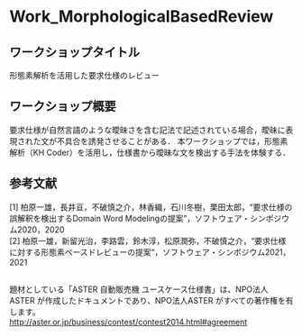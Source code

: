 # Work_MorphologicalBasedReview
## ワークショップタイトル
形態素解析を活用した要求仕様のレビュー

## ワークショップ概要
要求仕様が自然言語のような曖昧さを含む記法で記述されている場合，曖昧に表現された文が不具合を誘発させることがある．
本ワークショップでは，形態素解析（KH Coder）を活用し，仕様書から曖昧な文を検出する手法を体験する．

## 参考文献
[1] 柏原一雄，長井亘，不破慎之介，林香織，石川冬樹，栗田太郎，“要求仕様の誤解釈を検出するDomain Word Modelingの提案”，ソフトウェア・シンポジウム2020，2020  
[2] 柏原一雄，新留光治，李路雲，鈴木淳，松原潤弥，不破慎之介，“要求仕様に対する形態素ベースドレビューの提案“，ソフトウェア・シンポジウム2021，2021

## 
題材としている「ASTER 自動販売機 ユースケース仕様書」は、NPO法人ASTER が作成したドキュメントであり、NPO法人ASTER がすべての著作権を有します。  
http://aster.or.jp/business/contest/contest2014.html#agreement
